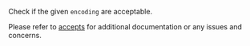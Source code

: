 Check if the given `encoding` are acceptable.

Please refer to [accepts](https://github.com/expressjs/accepts) for additional documentation or any issues and concerns.
